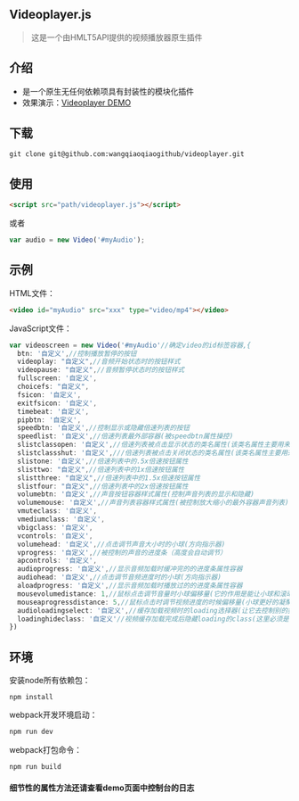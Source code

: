﻿## Videoplayer.js
>这是一个由HMLT5API提供的视频播放器原生插件
## 介绍
* 是一个原生无任何依赖项具有封装性的模块化插件
* 效果演示：[Videoplayer DEMO](https://wangqiaoqiaogithub.github.io/videoplayer/dist/index.html)
   
## 下载
```
git clone git@github.com:wangqiaoqiaogithub/videoplayer.git
```
## 使用
 ```html
<script src="path/videoplayer.js"></script>
```
或者
```js
var audio = new Video('#myAudio');
```
## 示例
HTML文件：
```html
<video id="myAudio" src="xxx" type="video/mp4"></video>
```
JavaScript文件：
```js
var videoscreen = new Video('#myAudio'//确定video的id标签容器,{
  btn: '自定义',//控制播放暂停的按钮
  videoplay: "自定义",//音频开始状态时的按钮样式
  videopause: "自定义",//音频暂停状态时的按钮样式
  fullscreen: '自定义',
  choicefs: "自定义",
  fsicon: '自定义',
  exitfsicon: '自定义',
  timebeat: '自定义',
  pipbtn: '自定义',
  speedbtn: '自定义',//控制显示或隐藏倍速列表的按钮
  speedlist: '自定义',//倍速列表最外部容器(被speedbtn属性操控)
  slistclassopen: '自定义',//倍速列表被点击显示状态的类名属性(该类名属性主要用来是该容器被点击是显示)
  slistclassshut: '自定义',///倍速列表被点击关闭状态的类名属性(该类名属性主要用来是该容器被点击是隐藏)
  slistone: '自定义',//倍速列表中的.5x倍速按钮属性
  slisttwo: "自定义",//倍速列表中的1x倍速按钮属性
  slistthree: "自定义",//倍速列表中的1.5x倍速按钮属性
  slistfour: "自定义",//倍速列表中的2x倍速按钮属性
  volumebtn: '自定义',//声音按钮容器样式属性(控制声音列表的显示和隐藏)
  volumemouse: '自定义',//声音列表容器样式属性(被控制放大缩小的最外容器声音列表)
  vmuteclass: '自定义',
  vmediumclass: '自定义',
  vbigclass: '自定义',
  vcontrols: '自定义',
  volumehead: '自定义',//点击调节声音大小时的小球(方向指示器)
  vprogress: '自定义',//被控制的声音的进度条（高度会自动调节）
  apcontrols: '自定义',
  audioprogress: '自定义',//显示音频加载时缓冲完的的进度条属性容器
  audiohead: '自定义',//点击调节音频进度时的小球(方向指示器)
  aloadprogress: '自定义',//显示音频加载时播放过的的进度条属性容器
  mousevolumedistance: 1,//鼠标点击调节音量时小球偏移量(它的作用是能让小球和滚动条更能凝聚在一起)
  mouseaprogressdistance: 5,//鼠标点击时调节视频进度的时候偏移量(小球更好的凝聚在一起)
  audioloadingselect: '自定义',//缓存加载视频时的loading选择器(让它去控制别的类名，来控制类名的显示隐藏)
  loadinghideclass: '自定义'//视频缓存加载完成后隐藏loading的class(这里必须是字符串的形式)
})
```
## 环境
安装node所有依赖包：
```
npm install
```
webpack开发环境启动：
```js
npm run dev
```
webpack打包命令：
```js
npm run build
```
#### 细节性的属性方法还请查看demo页面中控制台的日志

